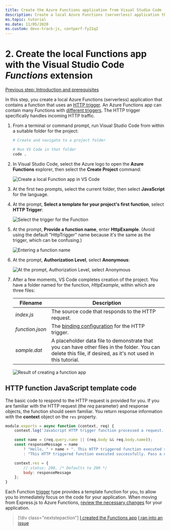 ```yaml
---
title: Create the Azure Functions application from Visual Studio Code
description: Create a local Azure Functions (serverless) application that contains a function that uses an HTTP trigger. An Azure Functions app can contain many Functions with different triggers. The HTTP trigger specifically handles incoming HTTP traffic.
ms.topic: tutorial
ms.date: 11/05/2020
ms.custom: devx-track-js, contperf-fy21q2
---
```


# 2. Create the local Functions app with the Visual Studio Code _Functions_ extension

[Previous step: Introduction and prerequisites](./vscode-function-app-http-trigger/tutorial-vscode-serverless-node-install.md)

In this step, you create a local Azure Functions (serverless) application that contains a function that uses an [HTTP trigger](/azure/azure-functions/functions-reference-node#http-triggers-and-bindings). An Azure Functions app can contain many Functions with [different triggers](/azure/azure-functions/functions-triggers-bindings). The HTTP trigger specifically handles incoming HTTP traffic.

1. From a terminal or command prompt, run Visual Studio Code from within a suitable folder for the project:

    ```bash
    # Create and navigate to a project folder

    # Run VS Code in that folder
    code .
    ```

1. In Visual Studio Code, select the Azure logo to open the **Azure Functions** explorer, then select the **Create Project** command:

    ![Create a local Function app in VS Code](../media/functions-extension/create-function-app-project.png)

1. At the first two prompts, select the current folder, then select **JavaScript** for the language.

1. At the prompt, **Select a template for your project's first function**, select **HTTP Trigger**:

    ![Select the trigger for the Function](../media/functions-extension/create-function-choose-template.png)

1. At the prompt, **Provide a function name**, enter **HttpExample**. (Avoid using the default "HttpTrigger" name because it's the same as the trigger, which can be confusing.)

    ![Entering a function name](../media/functions-extension/create-function-name.png)

1. At the prompt, **Authorization Level**, select **Anonymous**:

    ![ At the prompt, `Authorization Level`, select `Anonymous`](../media/functions-extension/create-function-anonymous-auth.png)

1. After a few moments, VS Code completes creation of the project. You have a folder named for the function, *HttpExample*, within which are three files:

    | Filename | Description |
    | --- | --- |
    | *index.js* |  The source code that responds to the HTTP request. |
    | *function.json* | The [binding configuration](/azure/azure-functions/functions-triggers-bindings) for the HTTP trigger. |
    | *sample.dat* | A placeholder data file to demonstrate that you can have other files in the folder. You can delete this file, if desired, as it's not used in this tutorial. |

    ![Result of creating a function app](../media/functions-extension/create-function-app-results.png)

## HTTP function JavaScript template code

The basic code to respond to the HTTP request is provided for you. If you are familiar with the HTTP request (the _req_ parameter) and response objects, the function should seem familiar. You return response information with the **context** object on the `res` property.  

```javascript
module.exports = async function (context, req) {
    context.log('JavaScript HTTP trigger function processed a request.');

    const name = (req.query.name || (req.body && req.body.name));
    const responseMessage = name
        ? "Hello, " + name + ". This HTTP triggered function executed successfully."
        : "This HTTP triggered function executed successfully. Pass a name in the query string or in the request body for a personalized response.";

    context.res = {
        // status: 200, /* Defaults to 200 */
        body: responseMessage
    };
}
```

Each Function [trigger](/azure/azure-functions/functions-triggers-bindings?tabs=csharp) type provides a template function for you, to allow you to immediately focus on the code for your application. When moving from Express.js to Azure Functions, [review the necessary changes](/azure/azure-functions/shift-expressjs?tabs=javascript) for your application. 

> [!div class="nextstepaction"]
> [I created the Functions app](./vscode-function-app-http-trigger/tutorial-vscode-serverless-node-test-local.md) [I ran into an issue](https://www.research.net/r/PWZWZ52?tutorial=node-deployment-azurefunctions&step=create-app)
